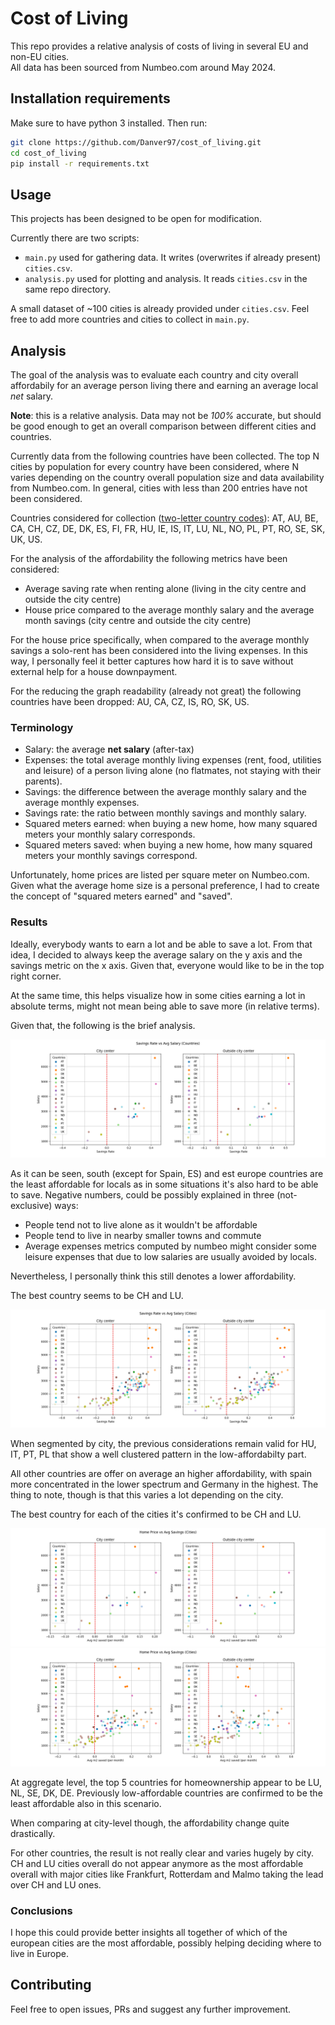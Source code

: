 # Cost of Living

This repo provides a relative analysis of costs of living in several EU and non-EU cities.  
All data has been sourced from Numbeo.com around May 2024.

## Installation requirements
Make sure to have python 3 installed. Then run:
```sh
git clone https://github.com/Danver97/cost_of_living.git
cd cost_of_living
pip install -r requirements.txt
```

## Usage

This projects has been designed to be open for modification.

Currently there are two scripts:
- `main.py` used for gathering data. It writes (overwrites if already present) `cities.csv`.
- `analysis.py` used for plotting and analysis. It reads `cities.csv` in the same repo directory.

A small dataset of ~100 cities is already provided under `cities.csv`. Feel free to add more countries and cities to collect in `main.py`.

## Analysis

The goal of the analysis was to evaluate each country and city overall affordabily for an average person living there and earning an average local *net* salary.

**Note**: this is a relative analysis. Data may not be *100%* accurate, but should be good enough to get an overall comparison between different cities and countries.

Currently data from the following countries have been collected. The top N cities by population for every country have been considered, where N varies depending on the country overall population size and data availability from Numbeo.com. In general, cities with less than 200 entries have not been considered.

Countries considered for collection ([two-letter country codes](https://en.wikipedia.org/wiki/List_of_ISO_3166_country_codes)): AT, AU, BE, CA, CH, CZ, DE, DK, ES, FI, FR, HU, IE, IS, IT, LU, NL, NO, PL, PT, RO, SE, SK, UK, US.

For the analysis of the affordability the following metrics have been considered:
- Average saving rate when renting alone (living in the city centre and outside the city centre)
- House price compared to the average monthly salary and the average month savings (city centre and outside the city centre)

For the house price specifically, when compared to the average monthly savings a solo-rent has been considered into the living expenses. In this way, I personally feel it better captures how hard it is to save without external help for a house downpayment.

For the reducing the graph readability (already not great) the following countries have been dropped: AU, CA, CZ, IS, RO, SK, US.

### Terminology
- Salary: the average **net salary** (after-tax)
- Expenses: the total average monthly living expenses (rent, food, utilities and leisure) of a person living alone (no flatmates, not staying with their parents).
- Savings: the difference between the average monthly salary and the average monthly expenses.
- Savings rate: the ratio between monthly savings and monthly salary.
- Squared meters earned: when buying a new home, how many squared meters your monthly salary corresponds.
- Squared meters saved: when buying a new home, how many squared meters your monthly savings correspond.

Unfortunately, home prices are listed per square meter on Numbeo.com. Given what the average home size is a personal preference, I had to create the concept of "squared meters earned" and "saved".

### Results

Ideally, everybody wants to earn a lot and be able to save a lot.
From that idea, I decided to always keep the average salary on the y axis and the savings metric on the x axis. Given that, everyone would like to be in the top right corner.

At the same time, this helps visualize how in some cities earning a lot in absolute terms, might not mean being able to save more (in relative terms).

Given that, the following is the brief analysis.

![Savings vs Avg Salary (Countries)](./img/savings_vs_salary_countries.png)

As it can be seen, south (except for Spain, ES) and est europe countries are the least affordable for locals as in some situations it's also hard to be able to save.
Negative numbers, could be possibly explained in three (not-exclusive) ways:
- People tend not to live alone as it wouldn't be affordable
- People tend to live in nearby smaller towns and commute
- Average expenses metrics computed by numbeo might consider some leisure expenses that due to low salaries are usually avoided by locals.

Nevertheless, I personally think this still denotes a lower affordability.

The best country seems to be CH and LU.

![Savings vs Avg Salary (Cities)](./img/savings_vs_salary_cities.png)

When segmented by city, the previous considerations remain valid for HU, IT, PT, PL that show a well clustered pattern in the low-affordabilty part.

All other countries are offer on average an higher affordability, with spain more concentrated in the lower spectrum and Germany in the highest. The thing to note, though is that this varies a lot depending on the city.

The best country for each of the cities it's confirmed to be CH and LU.

![Home prices vs Avg Salary](./img/home_prices_vs_savings_countries.png)
![Home prices vs Savings](./img/home_prices_vs_savings_cities.png)

At aggregate level, the top 5 countries for homeownership appear to be LU, NL, SE, DK, DE.
Previously low-affordable countries are confirmed to be the least affordable also in this scenario.

When comparing at city-level though, the affordability change quite drastically.

For other countries, the result is not really clear and varies hugely by city. CH and LU cities overall do not appear anymore as the most affordable overall with major cities like Frankfurt, Rotterdam and Malmo taking the lead over CH and LU ones.

### Conclusions

I hope this could provide better insights all together of which of the european cities are the most affordable, possibly helping deciding where to live in Europe.

## Contributing

Feel free to open issues, PRs and suggest any further improvement.
